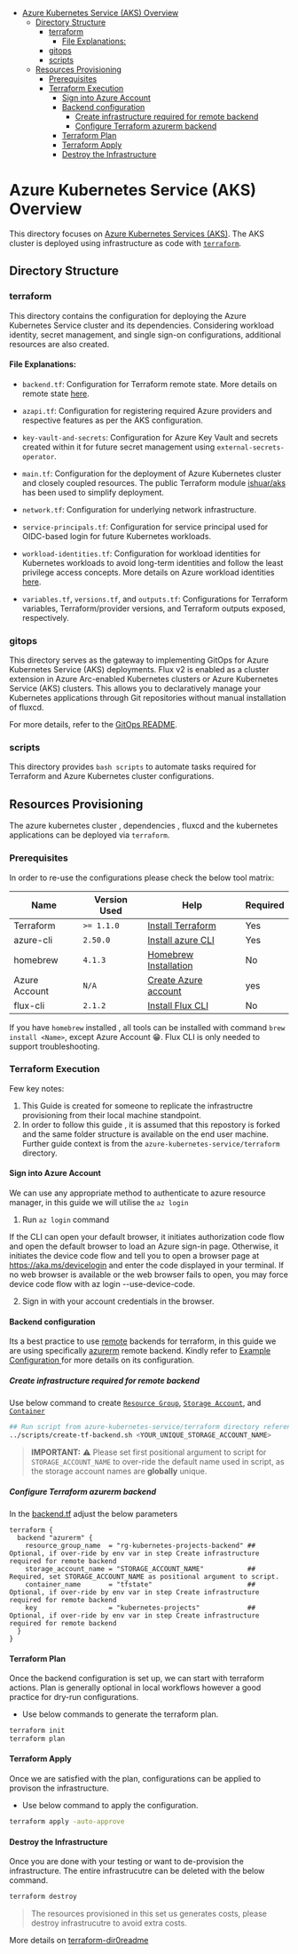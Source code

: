 - [Azure Kubernetes Service (AKS) Overview](#azure-kubernetes-service-aks-overview)
  - [Directory Structure](#directory-structure)
    - [terraform](#terraform)
      - [File Explanations:](#file-explanations)
    - [gitops](#gitops)
    - [scripts](#scripts)
  - [Resources Provisioning](#resources-provisioning)
    - [Prerequisites](#prerequisites)
    - [Terraform Execution](#terraform-execution)
      - [Sign into Azure Account](#sign-into-azure-account)
      - [Backend configuration](#backend-configuration)
        - [Create infrastructure required for remote backend](#create-infrastructure-required-for-remote-backend)
        - [Configure Terraform azurerm backend](#configure-terraform-azurerm-backend)
      - [Terraform Plan](#terraform-plan)
      - [Terraform Apply](#terraform-apply)
      - [Destroy the Infrastructure](#destroy-the-infrastructure)


# Azure Kubernetes Service (AKS) Overview

This directory focuses on [Azure Kubernetes Services (AKS)](https://learn.microsoft.com/en-us/azure/aks/intro-kubernetes). The AKS cluster is deployed using infrastructure as code with [`terraform`](https://www.terraform.io/).

## Directory Structure

### terraform

This directory contains the configuration for deploying the Azure Kubernetes Service cluster and its dependencies. Considering workload identity, secret management, and single sign-on configurations, additional resources are also created.

#### File Explanations:

- `backend.tf`: Configuration for Terraform remote state. More details on remote state [here](https://developer.hashicorp.com/terraform/language/state/remote).

- `azapi.tf`: Configuration for registering required Azure providers and respective features as per the AKS configuration.

- `key-vault-and-secrets`: Configuration for Azure Key Vault and secrets created within it for future secret management using `external-secrets-operator`.

- `main.tf`: Configuration for the deployment of Azure Kubernetes cluster and closely coupled resources. The public Terraform module [ishuar/aks](https://registry.terraform.io/modules/ishuar/aks/azure/latest) has been used to simplify deployment.

- `network.tf`: Configuration for underlying network infrastructure.

- `service-principals.tf`: Configuration for service principal used for OIDC-based login for future Kubernetes workloads.

- `workload-identities.tf`: Configuration for workload identities for Kubernetes workloads to avoid long-term identities and follow the least privilege access concepts. More details on Azure workload identities [here](https://azure.github.io/azure-workload-identity/docs/quick-start.html).

- `variables.tf`, `versions.tf`, and `outputs.tf`: Configurations for Terraform variables, Terraform/provider versions, and Terraform outputs exposed, respectively.

### gitops

This directory serves as the gateway to implementing GitOps for Azure Kubernetes Service (AKS) deployments. Flux v2 is enabled as a cluster extension in Azure Arc-enabled Kubernetes clusters or Azure Kubernetes Service (AKS) clusters. This allows you to declaratively manage your Kubernetes applications through Git repositories without manual installation of fluxcd.

For more details, refer to the [GitOps README](./gitops/fluxcd/README.md).

### scripts

This directory provides `bash scripts` to automate tasks required for Terraform and Azure Kubernetes cluster configurations.


## Resources Provisioning

The azure kubernetes cluster , dependencies , fluxcd and the kubernetes applications can be deployed via `terraform`.

### Prerequisites

In order to re-use the configurations please check the below tool matrix:

| Name          | Version Used | Help                                                                                                 | Required |
|---------------|--------------|------------------------------------------------------------------------------------------------------|----------|
| Terraform     | `>= 1.1.0`   | [Install Terraform](https://developer.hashicorp.com/terraform/tutorials/aws-get-started/install-cli) | Yes      |
| azure-cli     | `2.50.0`     | [Install azure CLI](https://learn.microsoft.com/en-us/cli/azure/install-azure-cli)                   | Yes      |
| homebrew      | `4.1.3`      | [Homebrew Installation](https://docs.brew.sh/Installation)                                           | No       |
| Azure Account | `N/A`        | [Create Azure account](https://azure.microsoft.com/en-us/free)                                       | yes      |
| flux-cli      | `2.1.2`      | [Install Flux CLI](https://fluxcd.io/flux/cmd/)                                                      | No       |


If you have `homebrew` installed , all tools can be installed with command `brew install <Name>`, except Azure Account 😁. Flux CLI is only needed to support troubleshooting.

### Terraform Execution


Few key notes:

1. This Guide is created for someone to replicate the infrastructre provisioning from their local machine standpoint.
2. In order to follow this guide , it is assumed that this repostory is forked and the same folder structure is available on the end user machine. Further guide context is from the `azure-kubernetes-service/terraform` directory.

#### Sign into Azure Account

We can use any appropriate method to authenticate to azure resource manager, in this guide we will utilise the `az login`

1. Run `az login` command

If the CLI can open your default browser, it initiates authorization code flow and open the default browser to load an Azure sign-in page.
Otherwise, it initiates the device code flow and tell you to open a browser page at https://aka.ms/devicelogin and enter the code displayed in your terminal.
If no web browser is available or the web browser fails to open, you may force device code flow with az login --use-device-code.

2. Sign in with your account credentials in the browser.

#### Backend configuration

Its a best practice to use  [remote](https://developer.hashicorp.com/terraform/language/settings/backends/remote) backends for terraform, in this guide we are using specifically [azurerm](https://developer.hashicorp.com/terraform/language/settings/backends/azurerm) remote backend. Kindly refer to [Example Configuration
](https://developer.hashicorp.com/terraform/language/settings/backends/azurerm#example-configuration) for more details on its configuration.

##### Create infrastructure required for remote backend

Use below command to create [`Resource Group`](https://learn.microsoft.com/en-us/azure/azure-resource-manager/management/manage-resource-groups-portal#what-is-a-resource-group), [`Storage Account`](https://learn.microsoft.com/en-us/azure/storage/common/storage-account-overview), and [`Container`](https://learn.microsoft.com/en-us/azure/storage/blobs/storage-blobs-overview)

```bash
## Run script from azure-kubernetes-service/terraform directory reference.
../scripts/create-tf-backend.sh <YOUR_UNIQUE_STORAGE_ACCOUNT_NAME>
```

>**IMPORTANT:** ⚠️ Please set first positional argument to script for `STORAGE_ACCOUNT_NAME` to over-ride the default name used in script, as the storage account names are **globally** unique.


##### Configure Terraform azurerm backend

In the [backend.tf](./terraform/backend.tf) adjust the below parameters

```hcl
terraform {
  backend "azurerm" {
    resource_group_name  = "rg-kubernetes-projects-backend" ## Optional, if over-ride by env var in step Create infrastructure required for remote backend
    storage_account_name = "STORAGE_ACCOUNT_NAME"           ## Required, set STORAGE_ACCOUNT_NAME as positional argument to script.
    container_name       = "tfstate"                        ## Optional, if over-ride by env var in step Create infrastructure required for remote backend
    key                  = "kubernetes-projects"            ## Optional, if over-ride by env var in step Create infrastructure required for remote backend
  }
}
```

#### Terraform Plan

Once the backend configuration is set up, we can start with terraform actions. Plan is generally optional in local workflows however a good practice for dry-run configurations.

- Use below commands to generate the terraform plan.

```bash
terraform init
terraform plan
```

#### Terraform Apply

Once we are satisfied with the plan, configurations can be applied to provison the infrastructure.

- Use below command to apply the configuration.

```bash
terraform apply -auto-approve
```

#### Destroy the Infrastructure

Once you are done with your testing or want to de-provision the infrastructure. The entire infrastrucutre can be deleted with the below command.

```bash
terraform destroy
```

> The resources provisioned in this set us generates costs, please destroy infrastrucutre to avoid extra costs.

More details on [terraform-dir0readme](./terraform/README.md)
